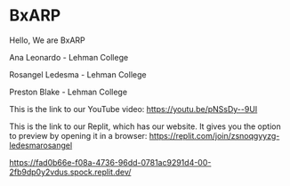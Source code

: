# BxARP

Hello,
We are BxARP


Ana Leonardo - Lehman College




Rosangel Ledesma - Lehman College



Preston Blake - Lehman College





This is the link to our YouTube video:
https://youtu.be/pNSsDy--9UI


This is the link to our Replit, which has our website. It gives you the option to preview by opening it in a browser:
https://replit.com/join/zsnoqgyyzg-ledesmarosangel



https://fad0b66e-f08a-4736-96dd-0781ac9291d4-00-2fb9dp0y2vdus.spock.replit.dev/
